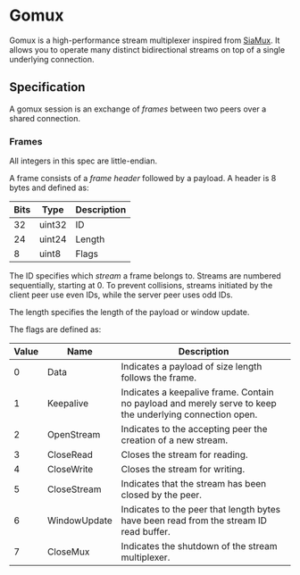 # Gomux

Gomux is a high-performance stream multiplexer inspired from [SiaMux](https://github.com/SiaFoundation/mux). It allows you to operate many distinct bidirectional streams on top of a single underlying connection.

## Specification

A gomux session is an exchange of *frames* between two peers over a shared connection.

### Frames

All integers in this spec are little-endian.

A frame consists of a *frame header* followed by a payload. A header is 8 bytes and defined as:

| Bits | Type   | Description |
|------|--------|-------------|
| 32   | uint32 | ID          |
| 24   | uint24 | Length      |
| 8    | uint8  | Flags       |

The ID specifies which *stream* a frame belongs to. Streams are numbered sequentially, starting at 0. To prevent collisions, streams initiated by the client peer use even IDs, while the server peer uses odd IDs.

The length specifies the length of the payload or window update.

The flags are defined as:

| Value | Name         | Description |
|-------|--------------|---------------------------------------------------------------------------------------------------------|
|   0   | Data         | Indicates a payload of size length follows the frame. |
|   1   | Keepalive    | Indicates a keepalive frame. Contain no payload and merely serve to keep the underlying connection open.|
|   2   | OpenStream   | Indicates to the accepting peer the creation of a new stream. |
|   3   | CloseRead    | Closes the stream for reading. |
|   4   | CloseWrite   | Closes the stream for writing. |
|   5   | CloseStream  | Indicates that the stream has been closed by the peer. |
|   6   | WindowUpdate | Indicates to the peer that length bytes have been read from the stream ID read buffer. |
|   7   | CloseMux     | Indicates the shutdown of the stream multiplexer. |
